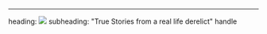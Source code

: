 ---
heading: <img src="images/derelictdb.png">
subheading: "True Stories from a real life derelict"
handle